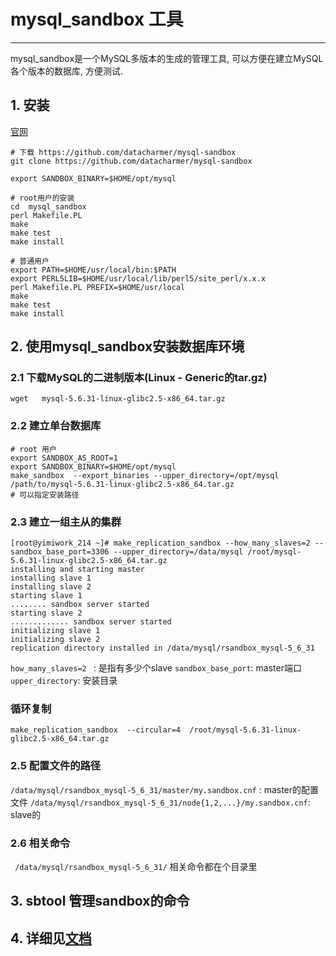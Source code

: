 # mysql_sandbox 工具
---
mysql_sandbox是一个MySQL多版本的生成的管理工具, 可以方便在建立MySQL 各个版本的数据库, 方便测试.

## 1. 安装

[官网](http://mysqlsandbox.net/)
```
# 下载 https://github.com/datacharmer/mysql-sandbox
git clone https://github.com/datacharmer/mysql-sandbox

export SANDBOX_BINARY=$HOME/opt/mysql

# root用户的安装
cd  mysql_sandbox
perl Makefile.PL 
make
make test
make install

# 普通用户
export PATH=$HOME/usr/local/bin:$PATH
export PERL5LIB=$HOME/usr/local/lib/perl5/site_perl/x.x.x
perl Makefile.PL PREFIX=$HOME/usr/local
make
make test
make install

```

## 2. 使用mysql_sandbox安装数据库环境

### 2.1 下载MySQL的二进制版本(Linux - Generic的tar.gz) 

```
wget   mysql-5.6.31-linux-glibc2.5-x86_64.tar.gz

```
### 2.2 建立单台数据库
```
# root 用户
export SANDBOX_AS_ROOT=1
export SANDBOX_BINARY=$HOME/opt/mysql
make_sandbox  --export_binaries --upper_directory=/opt/mysql
/path/to/mysql-5.6.31-linux-glibc2.5-x86_64.tar.gz
# 可以指定安装路径
```

### 2.3 建立一组主从的集群
```
[root@yimiwork_214 ~]# make_replication_sandbox --how_many_slaves=2 --sandbox_base_port=3306 --upper_directory=/data/mysql /root/mysql-5.6.31-linux-glibc2.5-x86_64.tar.gz 
installing and starting master
installing slave 1
installing slave 2
starting slave 1
........ sandbox server started
starting slave 2
............. sandbox server started
initializing slave 1
initializing slave 2
replication directory installed in /data/mysql/rsandbox_mysql-5_6_31

```

`how_many_slaves=2 ` : 是指有多少个slave
`sandbox_base_port`: master端口
`upper_directory`: 安装目录

### 循环复制

```
make_replication_sandbox  --circular=4  /root/mysql-5.6.31-linux-glibc2.5-x86_64.tar.gz 
```

### 2.5 配置文件的路径

`/data/mysql/rsandbox_mysql-5_6_31/master/my.sandbox.cnf` : master的配置文件
`/data/mysql/rsandbox_mysql-5_6_31/node{1,2,...}/my.sandbox.cnf`: slave的

### 2.6 相关命令
` /data/mysql/rsandbox_mysql-5_6_31/` 相关命令都在个目录里

## 3. sbtool 管理sandbox的命令

## 4. 详细见[文档](https://github.com/datacharmer/mysql-sandbox)
